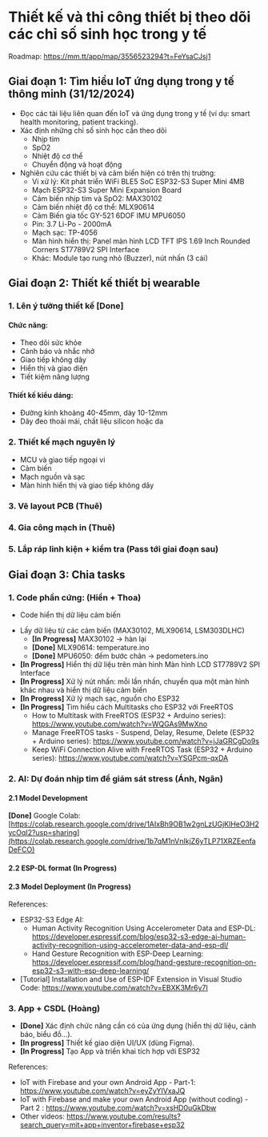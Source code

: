 # Thiết kế và thi công thiết bị theo dõi các chỉ số sinh học trong y tế 
Roadmap: https://mm.tt/app/map/3556523294?t=FeYsaCJsj1
## Giai đoạn 1: Tìm hiểu IoT ứng dụng trong y tế thông minh (31/12/2024)
- Đọc các tài liệu liên quan đến IoT và ứng dụng trong y tế (ví dụ: smart health monitoring, patient tracking).
- Xác định những chỉ số sinh học cần theo dõi
  + Nhịp tim
  + SpO2
  + Nhiệt độ cơ thể
  + Chuyển động và hoạt động
- Nghiên cứu các thiết bị và cảm biến hiện có trên thị trường:
  + Vi xử lý: Kit phát triển WiFi BLE5 SoC ESP32-S3 Super Mini 4MB
  + Mạch ESP32-S3 Super Mini Expansion Board
  + Cảm biến nhịp tim và SpO2: MAX30102
  + Cảm biến nhiệt độ cơ thể: MLX90614
  + Cảm Biến gia tốc GY-521 6DOF IMU MPU6050
  + Pin: 3.7 Li-Po - 2000mA
  + Mạch sạc: TP-4056
  + Màn hình hiển thị: Panel màn hình LCD TFT IPS 1.69 Inch Rounded Corners ST7789V2 SPI Interface
  + Khác: Module tạo rung nhỏ (Buzzer), nút nhấn (3 cái)

## Giai đoạn 2: Thiết kế thiết bị wearable 
### 1. Lên ý tưởng thiết kế [Done]
#### Chức năng:
- Theo dõi sức khỏe
- Cảnh báo và nhắc nhở
- Giao tiếp không dây
- Hiển thị và giao diện
- Tiết kiệm năng lượng
#### Thiết kế kiểu dáng:
- Đường kính khoảng 40-45mm, dày 10-12mm
- Dây đeo thoải mái, chất liệu silicon hoặc da
### 2. Thiết kế mạch nguyên lý
- MCU và giao tiếp ngoại vi
- Cảm biến
- Mạch nguồn và sạc
- Màn hình hiển thị và giao tiếp không dây
### 3. Vẽ layout PCB (Thuê)
### 4. Gia công mạch in (Thuê)
### 5. Lắp ráp linh kiện + kiểm tra (Pass tới giai đoạn sau)

## Giai đoạn 3: Chia tasks
### 1. Code phần cứng: (Hiển + Thoa)
- Code hiển thị dữ liệu cảm biến 
+ Lấy dữ liệu từ các cảm biến (MAX30102, MLX90614, LSM303DLHC)
  + **[In Progress]** MAX30102 -> hàn lại
  + **[Done]** MLX90614: temperature.ino
  + **[Done]** MPU6050: đếm bước chân -> pedometers.ino
+ **[In Progress]** Hiển thị dữ liệu trên màn hình Màn hình LCD ST7789V2 SPI Interface
+ **[In Progress]** Xử lý nút nhấn: mỗi lần nhấn, chuyển qua một màn hình khác nhau và hiển thị dữ liệu cảm biến
+ **[In Progress]** Xử lý mạch sạc, nguồn cho ESP32
+ **[In Progress]** Tìm hiểu cách Multitasks cho ESP32 với FreeRTOS
  + How to Multitask with FreeRTOS (ESP32 + Arduino series): https://www.youtube.com/watch?v=WQGAs9MwXno
  + Manage FreeRTOS tasks - Suspend, Delay, Resume, Delete (ESP32 + Arduino series): https://www.youtube.com/watch?v=jJaGRCgDo9s
  + Keep WiFi Connection Alive with FreeRTOS Task (ESP32 + Arduino series): https://www.youtube.com/watch?v=YSGPcm-qxDA
  
### 2. AI: Dự đoán nhịp tim để giám sát stress (Ánh, Ngân)
#### 2.1 Model Development
**[Done]** Google Colab:  [https://colab.research.google.com/drive/1AIxBh9OB1w2gnLzUGjKlHeO3H2ycOqI2?usp=sharing](https://colab.research.google.com/drive/1b7qM1nVnIkjZ6yTLP71XRZEenfaDeFCO)

#### 2.2 ESP-DL format (In Progress)
#### 2.3 Model Deployment (In Progress)
References: 
- ESP32-S3 Edge AI:
  + Human Activity Recognition Using Accelerometer Data and ESP-DL: https://developer.espressif.com/blog/esp32-s3-edge-ai-human-activity-recognition-using-accelerometer-data-and-esp-dl/
  + Hand Gesture Recognition with ESP-Deep Learning: https://developer.espressif.com/blog/hand-gesture-recognition-on-esp32-s3-with-esp-deep-learning/
- [Tutorial] Installation and Use of ESP-IDF Extension in Visual Studio Code: https://www.youtube.com/watch?v=EBXK3Mr6y7I

### 3. App + CSDL (Hoàng)
+ **[Done]** Xác định chức năng cần có của ứng dụng (hiển thị dữ liệu, cảnh báo, biểu đồ…).
+ **[In progress]** Thiết kế giao diện UI/UX (dùng Figma).
+ **[In Progress]** Tạo App và triển khai tích hợp với ESP32

References: 
- IoT with Firebase and your own Android App - Part-1: https://www.youtube.com/watch?v=eyZyYIVxaJQ
- IoT with Firebase and make your own Android App (without coding) - Part 2 : https://www.youtube.com/watch?v=xsHD0uGkDbw
- Other videos: https://www.youtube.com/results?search_query=mit+app+inventor+firebase+esp32
